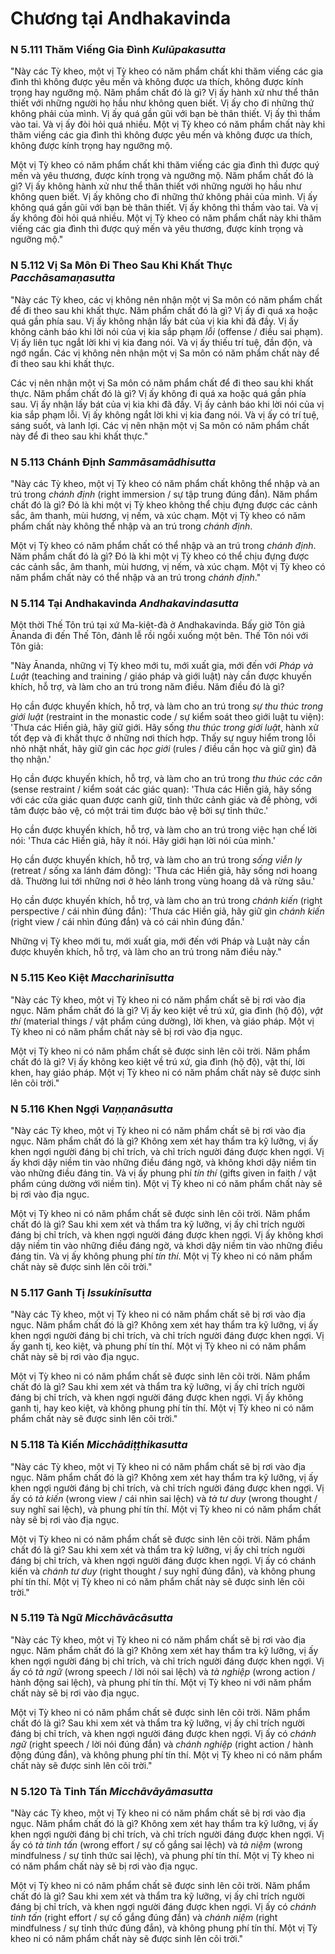 # Chương tại Andhakavinda

### N 5.111 Thăm Viếng Gia Đình *Kulūpakasutta*

"Này các Tỳ kheo, một vị Tỳ kheo có năm phẩm chất khi thăm viếng các gia đình thì
không được yêu mến và không được ưa thích, không được kính trọng hay ngưỡng mộ. Năm phẩm chất đó là gì? Vị ấy
hành xử như thể thân thiết với những người họ hầu như không quen biết. Vị ấy cho đi
những thứ không phải của mình. Vị ấy quá gần gũi với bạn bè thân thiết. Vị ấy
thì thầm vào tai. Và vị ấy đòi hỏi quá nhiều. Một vị Tỳ kheo có năm
phẩm chất này khi thăm viếng các gia đình thì không được yêu mến và không được ưa thích, không
được kính trọng hay ngưỡng mộ.

Một vị Tỳ kheo có năm phẩm chất khi thăm viếng các gia đình thì được quý mến và yêu thương,
được kính trọng và ngưỡng mộ. Năm phẩm chất đó là gì? Vị ấy không hành xử như thể thân thiết
với những người họ hầu như không quen biết. Vị ấy không cho đi những thứ không phải của mình.
Vị ấy không quá gần gũi với bạn bè thân thiết. Vị ấy không thì thầm vào
tai. Và vị ấy không đòi hỏi quá nhiều. Một vị Tỳ kheo có năm
phẩm chất này khi thăm viếng các gia đình thì được quý mến và yêu thương, được kính trọng và
ngưỡng mộ."

<!--pg-->
### N 5.112 Vị Sa Môn Đi Theo Sau Khi Khất Thực *Pacchāsamaṇasutta*

"Này các Tỳ kheo, các vị không nên nhận một vị Sa môn có năm phẩm chất để đi
theo sau khi khất thực. Năm phẩm chất đó là gì? Vị ấy đi quá xa hoặc quá gần
phía sau. Vị ấy không nhận lấy bát của vị kia khi đã đầy. Vị ấy không cảnh báo
khi lời nói của vị kia sắp phạm *lỗi* (offense / điều sai phạm). Vị ấy liên tục ngắt lời
khi vị kia đang nói. Và vị ấy thiếu trí tuệ, đần độn, và ngớ ngẩn. Các vị
không nên nhận một vị Sa môn có năm phẩm chất này để đi theo sau khi
khất thực.

Các vị nên nhận một vị Sa môn có năm phẩm chất để đi theo sau khi
khất thực. Năm phẩm chất đó là gì? Vị ấy không đi quá xa hoặc quá gần phía sau.
Vị ấy nhận lấy bát của vị kia khi đã đầy. Vị ấy cảnh báo khi lời nói của vị kia
sắp phạm lỗi. Vị ấy không ngắt lời khi vị kia đang nói. Và
vị ấy có trí tuệ, sáng suốt, và lanh lợi. Các vị nên nhận một vị Sa môn có năm
phẩm chất này để đi theo sau khi khất thực."

<!--pg-->
### N 5.113 Chánh Định *Sammāsamādhisutta*

"Này các Tỳ kheo, một vị Tỳ kheo có năm phẩm chất không thể nhập và an trú
trong *chánh định* (right immersion / sự tập trung đúng đắn). Năm phẩm chất đó là gì? Đó là khi một vị Tỳ kheo không thể chịu đựng
được các cảnh sắc, âm thanh, mùi hương, vị nếm, và xúc chạm. Một vị Tỳ kheo có
năm phẩm chất này không thể nhập và an trú trong *chánh định*.

Một vị Tỳ kheo có năm phẩm chất có thể nhập và an trú trong *chánh định*.
Năm phẩm chất đó là gì? Đó là khi một vị Tỳ kheo có thể chịu đựng được các cảnh sắc, âm thanh,
mùi hương, vị nếm, và xúc chạm. Một vị Tỳ kheo có năm phẩm chất này
có thể nhập và an trú trong *chánh định*."

<!--pg-->
### N 5.114 Tại Andhakavinda *Andhakavindasutta*

Một thời Thế Tôn trú tại xứ Ma-kiệt-đà ở
Andhakavinda. Bấy giờ Tôn giả Ānanda đi đến Thế Tôn, đảnh lễ
rồi ngồi xuống một bên. Thế Tôn nói với Tôn giả:

"Này Ānanda, những vị Tỳ kheo mới tu, mới xuất gia, mới đến với *Pháp và Luật* (teaching and training / giáo pháp và giới luật) này cần được khuyến khích, hỗ trợ, và
làm cho an trú trong năm điều. Năm điều đó là gì?

Họ cần được khuyến khích, hỗ trợ, và làm cho an trú trong *sự thu thúc trong giới luật* (restraint in the monastic code / sự kiểm soát theo giới luật tu viện): 'Thưa các Hiền giả, hãy giữ giới. Hãy sống *thu thúc trong giới luật*, hành xử tốt đẹp và đi khất thực ở những nơi thích hợp.
Thấy sự nguy hiểm trong lỗi nhỏ nhặt nhất, hãy giữ gìn các *học giới* (rules / điều cần học và giữ gìn) đã thọ nhận.'

Họ cần được khuyến khích, hỗ trợ, và làm cho an trú trong *thu thúc các căn* (sense restraint / kiểm soát các giác quan): 'Thưa các Hiền giả, hãy sống với các cửa giác quan được canh giữ, tỉnh thức cảnh giác và đề phòng, với tâm được bảo vệ, có một trái tim được bảo vệ bởi sự tỉnh thức.'

Họ cần được khuyến khích, hỗ trợ, và làm cho an trú trong việc hạn chế lời nói:
'Thưa các Hiền giả, hãy ít nói. Hãy giới hạn lời nói của mình.'

Họ cần được khuyến khích, hỗ trợ, và làm cho an trú trong *sống viễn ly* (retreat / sống xa lánh đám đông):
'Thưa các Hiền giả, hãy sống nơi hoang dã. Thường lui tới những nơi ở hẻo lánh trong vùng hoang dã và rừng sâu.'

Họ cần được khuyến khích, hỗ trợ, và làm cho an trú trong *chánh kiến* (right perspective / cái nhìn đúng đắn): 'Thưa các Hiền giả, hãy giữ gìn *chánh kiến* (right view / cái nhìn đúng đắn) và có cái nhìn đúng đắn.'

Những vị Tỳ kheo mới tu, mới xuất gia, mới đến với Pháp và Luật này cần được khuyến khích, hỗ trợ, và làm cho an trú
trong năm điều này."

<!--pg-->
### N 5.115 Keo Kiệt *Maccharinīsutta*

"Này các Tỳ kheo, một vị Tỳ kheo ni có năm phẩm chất sẽ bị rơi vào địa ngục. Năm phẩm chất đó là gì?
Vị ấy keo kiệt về trú xứ, gia đình (hộ độ), *vật thí* (material things / vật phẩm cúng dường), lời khen, và giáo pháp. Một vị Tỳ kheo ni có năm phẩm chất này sẽ bị rơi vào địa ngục.

Một vị Tỳ kheo ni có năm phẩm chất sẽ được sinh lên cõi trời. Năm phẩm chất đó là gì?
Vị ấy không keo kiệt về trú xứ, gia đình (hộ độ), vật thí, lời khen, hay giáo pháp. Một vị Tỳ kheo ni có năm phẩm chất này sẽ được sinh lên cõi trời."

<!--pg-->
### N 5.116 Khen Ngợi *Vaṇṇanāsutta*

"Này các Tỳ kheo, một vị Tỳ kheo ni có năm phẩm chất sẽ bị rơi vào địa ngục. Năm phẩm chất đó là gì?
Không xem xét hay thẩm tra kỹ lưỡng, vị ấy khen ngợi người đáng bị
chỉ trích, và chỉ trích người đáng được khen ngợi. Vị ấy khơi dậy niềm tin
vào những điều đáng ngờ, và không khơi dậy niềm tin vào những điều đáng tin.
Và vị ấy phung phí *tín thí* (gifts given in faith / vật phẩm cúng dường với niềm tin). Một vị Tỳ kheo ni có năm phẩm chất này
sẽ bị rơi vào địa ngục.

Một vị Tỳ kheo ni có năm phẩm chất sẽ được sinh lên cõi trời. Năm phẩm chất đó là gì? Sau khi
xem xét và thẩm tra kỹ lưỡng, vị ấy chỉ trích người đáng bị chỉ trích,
và khen ngợi người đáng được khen ngợi. Vị ấy không khơi dậy niềm tin vào
những điều đáng ngờ, và khơi dậy niềm tin vào những điều đáng
tin. Và vị ấy không phung phí *tín thí*. Một vị Tỳ kheo ni có năm phẩm chất này
sẽ được sinh lên cõi trời."

<!--pg-->
### N 5.117 Ganh Tị *Issukinīsutta*

"Này các Tỳ kheo, một vị Tỳ kheo ni có năm phẩm chất sẽ bị rơi vào địa ngục. Năm phẩm chất đó là gì?
Không xem xét hay thẩm tra kỹ lưỡng, vị ấy khen ngợi người đáng bị
chỉ trích, và chỉ trích người đáng được khen ngợi. Vị ấy ganh tị,
keo kiệt, và phung phí tín thí. Một vị Tỳ kheo ni có năm phẩm chất này
sẽ bị rơi vào địa ngục.

Một vị Tỳ kheo ni có năm phẩm chất sẽ được sinh lên cõi trời. Năm phẩm chất đó là gì? Sau khi
xem xét và thẩm tra kỹ lưỡng, vị ấy chỉ trích người đáng bị chỉ trích,
và khen ngợi người đáng được khen ngợi. Vị ấy không ganh tị, hay keo kiệt,
và không phung phí tín thí. Một vị Tỳ kheo ni có năm phẩm chất này
sẽ được sinh lên cõi trời."

<!--pg-->
### N 5.118 Tà Kiến *Micchādiṭṭhikasutta*

"Này các Tỳ kheo, một vị Tỳ kheo ni có năm phẩm chất sẽ bị rơi vào địa ngục. Năm phẩm chất đó là gì?
Không xem xét hay thẩm tra kỹ lưỡng, vị ấy khen ngợi người đáng bị
chỉ trích, và chỉ trích người đáng được khen ngợi. Vị ấy có *tà kiến* (wrong view / cái nhìn sai lệch)
và *tà tư duy* (wrong thought / suy nghĩ sai lệch), và phung phí tín thí. Một vị Tỳ kheo ni có năm phẩm chất này
sẽ bị rơi vào địa ngục.

Một vị Tỳ kheo ni có năm phẩm chất sẽ được sinh lên cõi trời. Năm phẩm chất đó là gì? Sau khi
xem xét và thẩm tra kỹ lưỡng, vị ấy chỉ trích người đáng bị chỉ trích,
và khen ngợi người đáng được khen ngợi. Vị ấy có chánh kiến và *chánh tư duy* (right thought / suy nghĩ đúng đắn),
và không phung phí tín thí. Một vị Tỳ kheo ni có năm phẩm chất này
sẽ được sinh lên cõi trời."

<!--pg-->
### N 5.119 Tà Ngữ *Micchāvācāsutta*

"Này các Tỳ kheo, một vị Tỳ kheo ni có năm phẩm chất sẽ bị rơi vào địa ngục. Năm phẩm chất đó là gì?
Không xem xét hay thẩm tra kỹ lưỡng, vị ấy khen ngợi người đáng bị
chỉ trích, và chỉ trích người đáng được khen ngợi. Vị ấy có *tà ngữ* (wrong speech / lời nói sai lệch)
và *tà nghiệp* (wrong action / hành động sai lệch), và phung phí tín thí. Một vị Tỳ kheo ni với
năm phẩm chất này sẽ bị rơi vào địa ngục.

Một vị Tỳ kheo ni có năm phẩm chất sẽ được sinh lên cõi trời. Năm phẩm chất đó là gì? Sau khi
xem xét và thẩm tra kỹ lưỡng, vị ấy chỉ trích người đáng bị chỉ trích,
và khen ngợi người đáng được khen ngợi. Vị ấy có *chánh ngữ* (right speech / lời nói đúng đắn) và *chánh nghiệp* (right action / hành động đúng đắn),
và không phung phí tín thí. Một vị Tỳ kheo ni có năm phẩm chất này
sẽ được sinh lên cõi trời."

<!--pg-->
### N 5.120 Tà Tinh Tấn *Micchāvāyāmasutta*

"Này các Tỳ kheo, một vị Tỳ kheo ni có năm phẩm chất sẽ bị rơi vào địa ngục. Năm phẩm chất đó là gì?
Không xem xét hay thẩm tra kỹ lưỡng, vị ấy khen ngợi người đáng bị
chỉ trích, và chỉ trích người đáng được khen ngợi. Vị ấy có *tà tinh tấn* (wrong effort / sự cố gắng sai lệch)
và *tà niệm* (wrong mindfulness / sự tỉnh thức sai lệch), và phung phí tín thí. Một vị Tỳ kheo ni có
năm phẩm chất này sẽ bị rơi vào địa ngục.

Một vị Tỳ kheo ni có năm phẩm chất sẽ được sinh lên cõi trời. Năm phẩm chất đó là gì? Sau khi
xem xét và thẩm tra kỹ lưỡng, vị ấy chỉ trích người đáng bị chỉ trích,
và khen ngợi người đáng được khen ngợi. Vị ấy có *chánh tinh tấn* (right effort / sự cố gắng đúng đắn) và *chánh niệm* (right mindfulness / sự tỉnh thức đúng đắn),
và không phung phí tín thí. Một vị Tỳ kheo ni có năm phẩm chất này
sẽ được sinh lên cõi trời."